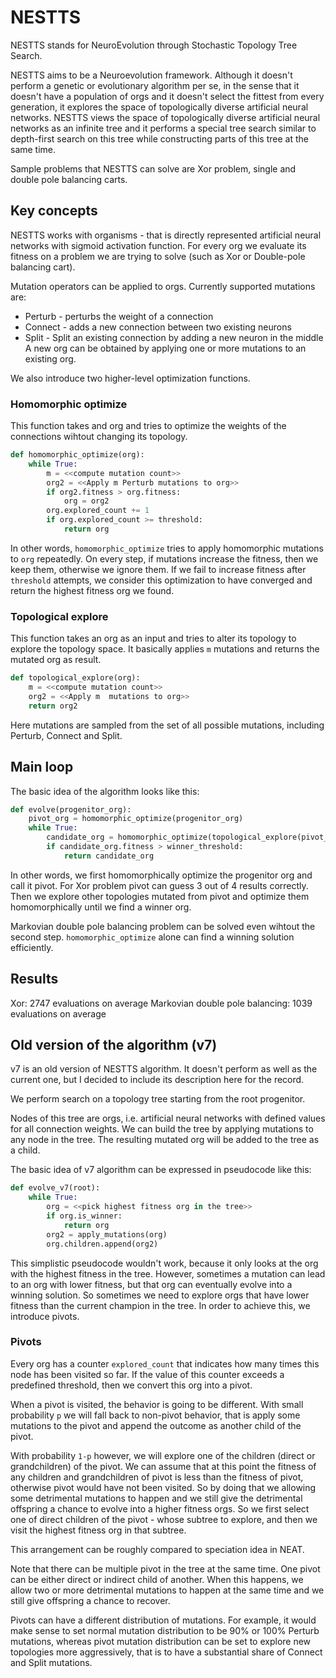 # NESTTS
NESTTS stands for NeuroEvolution through Stochastic Topology Tree Search.

NESTTS aims to be a Neuroevolution framework. Although it doesn't perform a genetic or evolutionary algorithm per se, in the sense that it doesn't have a population of orgs and it doesn't select the fittest from every generation, it explores the space of topologically diverse artificial neural networks. NESTTS views the space of topologically diverse artificial neural networks as an infinite tree and it performs a special tree search similar to depth-first search on this tree while constructing parts of this tree at the same time.

Sample problems that NESTTS can solve are Xor problem, single and double pole balancing carts.

## Key concepts
NESTTS works with organisms - that is directly represented artificial neural networks with sigmoid activation function. For every org we evaluate its fitness on a problem we are trying to solve (such as Xor or Double-pole balancing cart). 

Mutation operators can be applied to orgs. Currently supported mutations are: 
* Perturb - perturbs the weight of a connection
* Connect - adds a new connection between two existing neurons
* Split - Split an existing connection by adding a new neuron in the middle
A new org can be obtained by applying one or more mutations to an existing org.

We also introduce two higher-level optimization functions.

### Homomorphic optimize
This function takes and org and tries to optimize the weights of the connections wihtout changing its topology.

```python
def homomorphic_optimize(org):
    while True:
        m = <<compute mutation count>>
        org2 = <<Apply m Perturb mutations to org>>
        if org2.fitness > org.fitness:
            org = org2
        org.explored_count += 1
        if org.explored_count >= threshold:
            return org
```

In other words, `homomorphic_optimize` tries to apply homomorphic mutations to `org` repeatedly. On every step, if mutations increase the fitness, then we keep them, otherwise we  ignore them. If we fail to increase fitness after `threshold` attempts, we consider this optimization to have converged and return the highest fitness org we found.

### Topological explore
This function takes an org as an input and tries to alter its topology to explore the topology space. It basically applies `m` mutations and returns the mutated org as result.

```python
def topological_explore(org):
    m = <<compute mutation count>>
    org2 = <<Apply m  mutations to org>>
    return org2
```

Here mutations are sampled from the set of all possible mutations, including Perturb, Connect and Split.

## Main loop
The basic idea of the algorithm looks like this:

```python
def evolve(progenitor_org):
    pivot_org = homomorphic_optimize(progenitor_org)
    while True:
        candidate_org = homomorphic_optimize(topological_explore(pivot_org))
        if candidate_org.fitness > winner_threshold:
            return candidate_org
```

In other words, we first homomorphically optimize the progenitor org and call it pivot. For Xor problem pivot can guess 3 out of 4 results correctly. Then we explore other topologies mutated from  pivot and optimize them homomorphically until we find a winner org.

Markovian double pole balancing problem can be solved even wihtout the second step. `homomorphic_optimize` alone can find a winning solution efficiently.

## Results
Xor: 2747 evaluations on average
Markovian double pole balancing: 1039 evaluations on average

## Old version of the algorithm (v7)
v7 is an old version of NESTTS algorithm. It doesn't perform as well as the current one, but I decided to include its description here for the record.

We perform search on a topology tree starting from the root progenitor.

Nodes of this tree are orgs, i.e. artificial neural networks with defined values for all connection weights. We can build the tree by applying mutations to any node in the tree. The resulting mutated org will be added to the tree as a child.

The basic idea of v7 algorithm can be expressed in pseudocode like this:

```python
def evolve_v7(root):
    while True:
        org = <<pick highest fitness org in the tree>>
        if org.is_winner:
            return org
        org2 = apply_mutations(org)
        org.children.append(org2)
```

This simplistic pseudocode wouldn't work, because it only looks at the org with the highest fitness in the tree. However, sometimes a mutation can lead to an org with lower fitness, but that org can eventually evolve into a winning solution. So sometimes we need to explore orgs that have lower fitness than the current champion in the tree. In order to achieve this, we introduce pivots.

### Pivots
Every org has a counter `explored_count` that indicates how many times this node has been visited so far. If the value of this counter exceeds a predefined threshold, then we convert this org into a pivot.

When a pivot is visited, the behavior is going to be different. With small probability `p` we will fall back to non-pivot behavior, that is apply some mutations to the pivot and append the outcome as another child of the pivot. 

With probability `1-p` however, we will explore one of the children (direct or grandchildren) of the pivot. We can assume that at this point the fitness of any children and grandchildren of pivot is less than the fitness of pivot, otherwise pivot would have not been visited. So by doing that we allowing some detrimental mutations to happen and we still give the detrimental offspring a chance to evolve into a higher fitness orgs. So we first select one of direct children of the pivot - whose subtree to explore, and then we visit the highest fitness org in that subtree.

This arrangement can be roughly compared to speciation idea in NEAT. 

Note that there can be multiple pivot in the tree at the same time. One pivot can be either direct or indirect child of another. When this happens, we allow two or more detrimental mutations to happen at the same time and we still give offspring a chance to recover.

Pivots can have a different distribution of mutations. For example, it would make sense to set normal mutation distribution to be 90% or 100% Perturb mutations, whereas pivot mutation distribution can be set to explore new topologies more aggressively, that is to have a substantial share of Connect and Split mutations.

